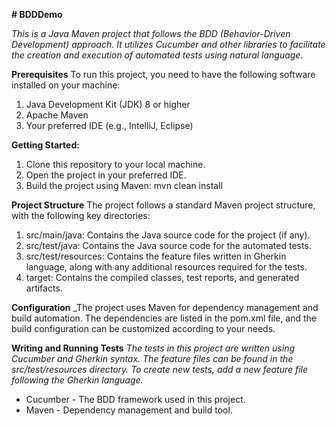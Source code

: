 **# BDDDemo**

_This is a Java Maven project that follows the BDD (Behavior-Driven Development) approach. It utilizes Cucumber and other libraries to facilitate the creation and execution of automated tests using natural language._

**Prerequisites**
To run this project, you need to have the following software installed on your machine:

1. Java Development Kit (JDK) 8 or higher
2. Apache Maven
3. Your preferred IDE (e.g., IntelliJ, Eclipse)

**Getting Started:**
1. Clone this repository to your local machine.
2. Open the project in your preferred IDE.
3. Build the project using Maven: mvn clean install



**Project Structure**
The project follows a standard Maven project structure, with the following key directories:
1. src/main/java: Contains the Java source code for the project (if any).
2. src/test/java: Contains the Java source code for the automated tests.
3. src/test/resources: Contains the feature files written in Gherkin language, along with any additional resources required for the tests.
4. target: Contains the compiled classes, test reports, and generated artifacts.


**Configuration**
_The project uses Maven for dependency management and build automation. The dependencies are listed in the pom.xml file, and the build configuration can be customized according to your needs.


**Writing and Running Tests**
_The tests in this project are written using Cucumber and Gherkin syntax. The feature files can be found in the src/test/resources directory. To create new tests, add a new feature file following the Gherkin language._



- Cucumber - The BDD framework used in this project.
- Maven - Dependency management and build tool.



